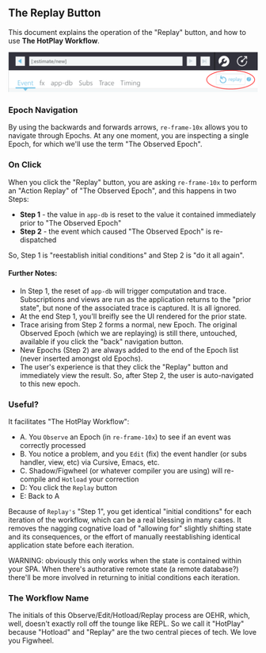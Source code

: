 ## The Replay Button

This document explains the operation of the "Replay" button, and how to use **The HotPlay Workflow**.

![Estim8 demo](/docs/images/replay-button.png)

### Epoch Navigation 

By using the backwards and forwards arrows, `re-frame-10x` allows you to navigate through Epochs.
At any one moment, you are inspecting a single Epoch, for which we'll use the term "The Observed Epoch".

### On Click

When you click the "Replay" button, you are asking `re-frame-10x` to perform
an "Action Replay" of "The Observed Epoch", and this happens in two Steps: 
 - **Step 1** - the value in `app-db` is reset to the value it contained immediately prior to "The Observed Epoch"
 - **Step 2** - the event which caused "The Observed Epoch" is re-dispatched
 
So, Step 1 is "reestablish initial conditions" and Step 2 is "do it all again".

#### Further Notes:
  - In Step 1, the reset of `app-db` will trigger computation and trace.
    Subscriptions and views are run as the application returns to the "prior state", 
    but none of the associated trace is captured. It is all ignored.
  - At the end  Step 1, you'll breifly see the UI rendered for the prior state.
  - Trace arising from Step 2 forms a normal, new Epoch. The original Observed Epoch (which we are replaying) 
    is still there, untouched, available if you click the "back" navigation button. 
  - New Epochs (Step 2) are always added to the end of the Epoch list (never inserted amongst old Epochs). 
  - The user's experience is that they click the "Replay" button 
    and immediately view the result. So, after Step 2, the user is auto-navigated to this new epoch.

### Useful? 

It facilitates "The HotPlay Workflow": 
  - A. You `Observe` an Epoch (in `re-frame-10x`) to see if an event was correctly processed 
  - B. You notice a problem, and you `Edit` (fix) the event handler (or subs handler, view, etc) via Cursive, Emacs, etc.
  - C. Shadow/Figwheel (or whatever compiler you are using) will re-compile and `Hotload` your correction
  - D: You click the `Replay` button
  - E: Back to A

Because of `Replay's` "Step 1", you get identical "initial conditions" for
each iteration of the workflow, which can be a real blessing in many cases. It removes the nagging 
cognative load of "allowing for" slightly shifting state and its consequences, or
the effort of manually reestablishing identical application state before each iteration.

WARNING: obviously this only works when the state is contained within your SPA. When 
there's authorative remote state (a remote database?) there'll be more involved in 
returning to initial conditions each iteration.

### The Workflow Name

The initials of this Observe/Edit/Hotload/Replay process are OEHR, which, well, doesn't exactly roll off the tounge like REPL.
So we call it "HotPlay" because "Hotload" and "Replay" are the two central pieces of tech. We love you Figwheel.

